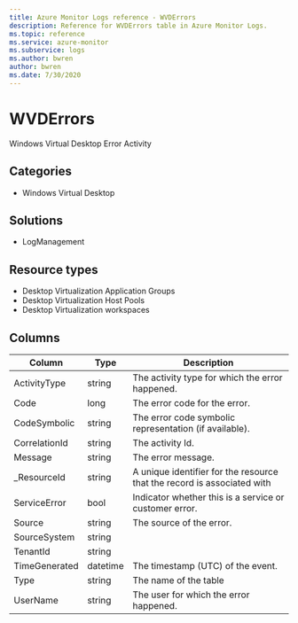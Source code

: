 ```yaml
---
title: Azure Monitor Logs reference - WVDErrors
description: Reference for WVDErrors table in Azure Monitor Logs.
ms.topic: reference
ms.service: azure-monitor
ms.subservice: logs
ms.author: bwren
author: bwren
ms.date: 7/30/2020
---
```


# WVDErrors

 Windows Virtual Desktop Error Activity

## Categories

- Windows Virtual Desktop
## Solutions

- LogManagement
## Resource types

- Desktop Virtualization Application Groups
- Desktop Virtualization Host Pools
- Desktop Virtualization workspaces




## Columns

|Column|Type|Description|
|---|---|---|
|ActivityType|string|The activity type for which the error happened.|
|Code|long|The error code for the error.|
|CodeSymbolic|string|The error code symbolic representation (if available).|
|CorrelationId|string|The activity Id.|
|Message|string|The error message.|
|_ResourceId|string|A unique identifier for the resource that the record is associated with|
|ServiceError|bool|Indicator whether this is a service or customer error.|
|Source|string|The source of the error.|
|SourceSystem|string||
|TenantId|string||
|TimeGenerated|datetime|The timestamp (UTC) of the event.|
|Type|string|The name of the table|
|UserName|string|The user for which the error happened.|
